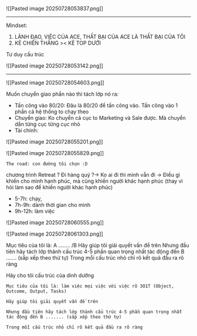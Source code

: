 ![[Pasted image 20250728053837.png]]

---
Mindset: 
1. LÃNH ĐẠO, VIỆC CỦA ACE, THẤT BẠI CỦA ACE LÀ THẤT BẠI CỦA TÔI 
2. KẺ CHIẾN THẮNG >< KẺ TOP DƯỚI


Tư duy cấu trúc 

![[Pasted image 20250728053142.png]]

---


![[Pasted image 20250728054603.png]]


Muốn chuyển giao phần nào thì tách lớp nó ra: 
- Tấn công vào 80/20: Đâu là 80/20 để tấn công vào. Tấn công vào 1 phần cả hệ thống to chạy theo
- Chuyển giao: Ko chuyển cả cục to Marketing và Sale được. Mà chuyển dần từng cục từng cục nhỏ
- Tài chính: 

![[Pasted image 20250728055201.png]]


![[Pasted image 20250728055829.png]]


```
The road: con đường tôi chọn :D
```

chương trình Retreat  ?
Đi hàng quý ?-> Ko ai đi thì mình vẫn đi -> Điều gì khiến cho mình hạnh phúc, mà cũng khiến người khác hạnh phúc (thay vì hỏi làm sao để khiến người khác hạnh phúc)
- 5-7h: chạy, 
- 7h-9h: dành thời gian cho mình 
- 9h-12h: làm việc

![[Pasted image 20250728060555.png]]

![[Pasted image 20250728061303.png]]


Mục tiêu của tôi là: A ........ /B 
Hãy giúp tôi giải quyết vấn đề trên 
Nhưng đầu tiên hãy tách lớp thành cấu trúc 4-5 phần quan trọng nhất tác động đến B ....... (sắp xếp theo thứ tự) 
Trong mỗi cấu trúc nhỏ chỉ rõ kết quả đầu ra rõ ràng

Hãy cho tôi cấu trúc của dinh dưỡng 


```
Mục tiêu của tôi là: làm việc mọi việc với việc rõ 3O1T (Object, Outcome, Output, Tasks)

Hãy giúp tôi giải quyết vấn đề trên

Nhưng đầu tiên hãy tách lớp thành cấu trúc 4-5 phần quan trọng nhất tác động đến B ....... (sắp xếp theo thứ tự)

Trong mỗi cấu trúc nhỏ chỉ rõ kết quả đầu ra rõ ràng
```